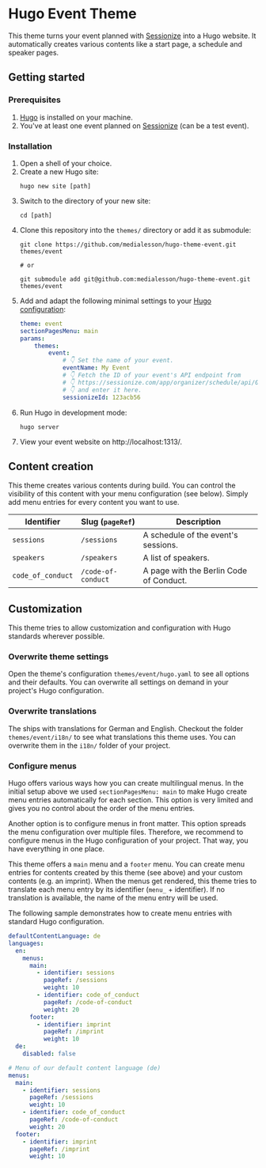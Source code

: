 # Hugo Event Theme

This theme turns your event planned with
[Sessionize](https://sessionize.com/) into a Hugo website. It automatically
creates various contents like a start page, a schedule and speaker pages.

## Getting started

### Prerequisites

1. [Hugo](https://gohugo.io/installation/) is installed on your machine.
2. You've at least one event planned on [Sessionize](https://sessionize.com/) (can be a test event). 

### Installation

1. Open a shell of your choice.
2. Create a new Hugo site:
    ```shell
    hugo new site [path]
    ```
3. Switch to the directory of your new site:
    ```shell
    cd [path]
    ```
4. Clone this repository into the `themes/` directory or add it as submodule:
    ```shell
    git clone https://github.com/medialesson/hugo-theme-event.git themes/event
    
    # or
    
    git submodule add git@github.com:medialesson/hugo-theme-event.git themes/event
    ```
5. Add and adapt the following minimal settings to your [Hugo
configuration](https://gohugo.io/getting-started/configuration/):
    ```yaml
    theme: event
    sectionPagesMenu: main
    params:
        themes:
            event:
                # 👇 Set the name of your event.
                eventName: My Event
                # 👇 Fetch the ID of your event's API endpoint from
                # 👇 https://sessionize.com/app/organizer/schedule/api/0
                # 👇 and enter it here.
                sessionizeId: 123acb56
    ```
6. Run Hugo in development mode:
    ```shell
    hugo server
    ```
7. View your event website on http://localhost:1313/.


## Content creation

This theme creates various contents during build. You can control the visibility
of this content with your menu configuration (see below). Simply add menu
entries for every content you want to use.

| Identifier | Slug (`pageRef`) | Description |
| --- | --- | ---|
| `sessions` | `/sessions` | A schedule of the event's sessions. |
| `speakers` | `/speakers` | A list of speakers. |
| `code_of_conduct` | `/code-of-conduct` | A page with the Berlin Code of Conduct. |

## Customization

This theme tries to allow customization and configuration with Hugo standards
wherever possible. 

### Overwrite theme settings

Open the theme's configuration `themes/event/hugo.yaml` to see all options
and their defaults.  You can overwrite all settings on demand in your project's
Hugo configuration.

### Overwrite translations

The ships with translations for German and English. Checkout the folder
`themes/event/i18n/` to see what translations this theme uses. You can
overwrite them in the `i18n/` folder of your project. 

### Configure menus

Hugo offers various ways how you can create multilingual menus. In the initial
setup above we used `sectionPagesMenu: main` to make Hugo create menu entries
automatically for each section. This option is very limited and gives you no
control about the order of the menu entries.

Another option is to configure menus in front matter. This option spreads the
menu configuration over multiple files. Therefore, we recommend to configure
menus in the Hugo configuration of your project. That way, you have everything
in one place.

This theme offers a `main` menu and a `footer` menu. You can create menu entries
for contents created by this theme (see above) and your custom contents (e.g. an
imprint). When the menus get rendered, this theme tries to translate each menu
entry by its identifier (`menu_` + identifier). If no translation is available,
the name of the menu entry will be used.

The following sample demonstrates how to create menu entries with standard Hugo
configuration.

```yaml
defaultContentLanguage: de
languages:
  en:
    menus:
      main:
        - identifier: sessions
          pageRef: /sessions
          weight: 10
        - identifier: code_of_conduct
          pageRef: /code-of-conduct
          weight: 20
      footer:
        - identifier: imprint
          pageRef: /imprint
          weight: 10
  de:
    disabled: false

# Menu of our default content language (de)
menus:
  main:
    - identifier: sessions
      pageRef: /sessions
      weight: 10
    - identifier: code_of_conduct
      pageRef: /code-of-conduct
      weight: 20
  footer:
    - identifier: imprint
      pageRef: /imprint
      weight: 10
```